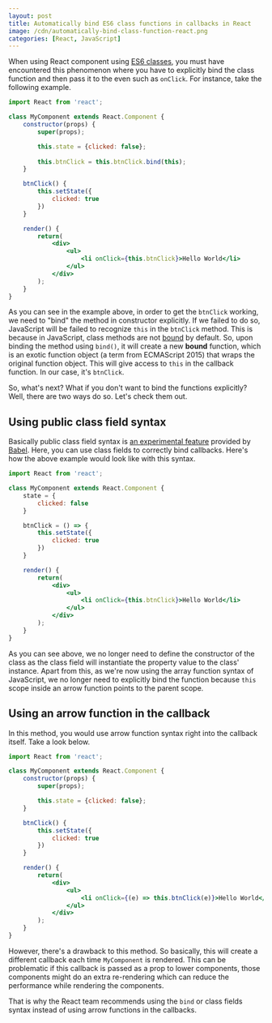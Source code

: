 ```yaml
---
layout: post
title: Automatically bind ES6 class functions in callbacks in React
image: /cdn/automatically-bind-class-function-react.png
categories: [React, JavaScript]
---
```


When using React component using [ES6 classes](https://developer.mozilla.org/en-US/docs/Web/JavaScript/Reference/Classes), you must have encountered this phenomenon where you have to explicitly bind the class function and then pass it to the even such as `onClick`. For instance, take the following example.

```jsx
import React from 'react';

class MyComponent extends React.Component {
    constructor(props) {
        super(props);

        this.state = {clicked: false};
        
        this.btnClick = this.btnClick.bind(this);
    }

    btnClick() {
        this.setState({
            clicked: true
        })
    }

    render() {
        return(
            <div>
                <ul>
                    <li onClick={this.btnClick}>Hello World</li>
                </ul>
            </div>
        );
    }
}
```

As you can see in the example above, in order to get the `btnClick` working, we need to "bind" the method in constructor explicitly. If we failed to do so, JavaScript will be failed to recognize `this` in the `btnClick` method. This is because in JavaScript, class methods are not [bound](https://developer.mozilla.org/en/docs/Web/JavaScript/Reference/Global_objects/Function/bind) by default. So, upon binding the method using `bind()`, it will create a new **bound** function, which is an exotic function object (a term from ECMAScript 2015) that wraps the original function object. This will give access to `this` in the callback function. In our case, it's `btnClick`.

So, what's next? What if you don't want to bind the functions explicitly? Well, there are two ways do so. Let's check them out.

## Using public class field syntax

Basically public class field syntax is [an experimental feature](https://babeljs.io/docs/plugins/transform-class-properties/) provided by [Babel](https://babeljs.io). Here, you can use class fields to correctly bind callbacks. Here's how the above example would look like with this syntax.

```jsx
import React from 'react';

class MyComponent extends React.Component {
    state = {
        clicked: false
    }

    btnClick = () => {
        this.setState({
            clicked: true
        })
    }

    render() {
        return(
            <div>
                <ul>
                    <li onClick={this.btnClick}>Hello World</li>
                </ul>
            </div>
        );
    }
}
```

As you can see above, we no longer need to define the constructor of the class as the class field will instantiate the property value to the class' instance. Apart from this, as we're now using the array function syntax of JavaScript, we no longer need to explicitly bind the function because `this` scope inside an arrow function points to the parent scope. 

## Using an arrow function in the callback

In this method, you would use arrow function syntax right into the callback itself. Take a look below.

```jsx
import React from 'react';

class MyComponent extends React.Component {
    constructor(props) {
        super(props);

        this.state = {clicked: false};
    }

    btnClick() {
        this.setState({
            clicked: true
        })
    }

    render() {
        return(
            <div>
                <ul>
                    <li onClick={(e) => this.btnClick(e)}>Hello World</li>
                </ul>
            </div>
        );
    }
}
```

However, there's a drawback to this method. So basically, this will create a different callback each time `MyComponent` is rendered. This can be problematic if this callback is passed as a prop to lower components, those components might do an extra re-rendering which can reduce the performance while rendering the components.

That is why the React team recommends using the `bind` or class fields syntax instead of using arrow functions in the callbacks.

